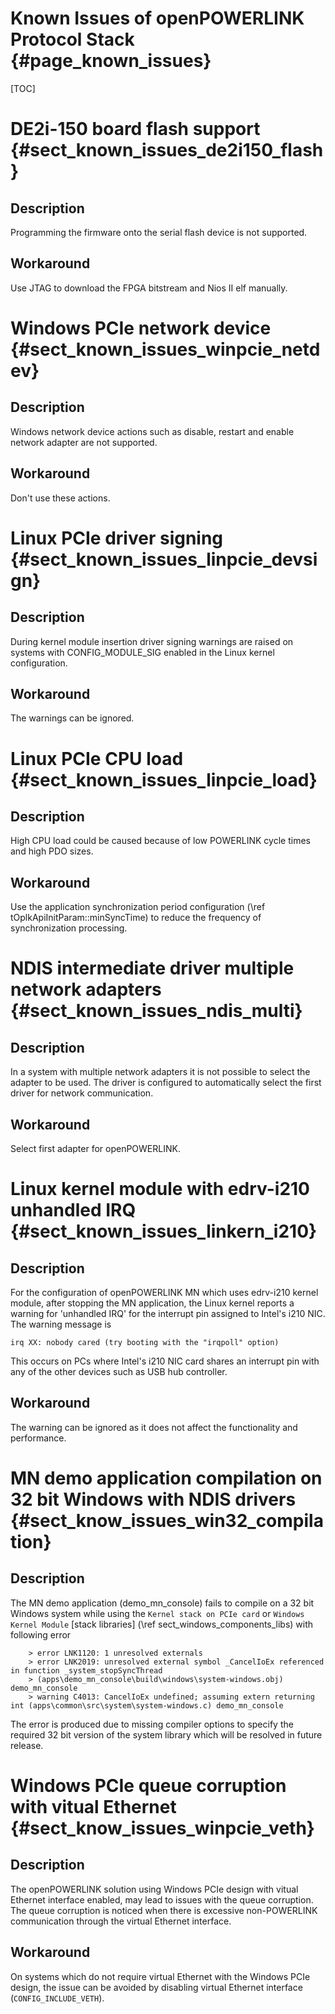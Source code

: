 Known Issues of openPOWERLINK Protocol Stack {#page_known_issues}
============================================

[TOC]

# DE2i-150 board flash support {#sect_known_issues_de2i150_flash}

## Description
Programming the firmware onto the serial flash device is not supported.

## Workaround
Use JTAG to download the FPGA bitstream and Nios II elf manually.

# Windows PCIe network device {#sect_known_issues_winpcie_netdev}

## Description
Windows network device actions such as disable, restart and enable network
adapter are not supported.

## Workaround
Don't use these actions.

# Linux PCIe driver signing {#sect_known_issues_linpcie_devsign}

## Description
During kernel module insertion driver signing warnings are raised on systems
with CONFIG_MODULE_SIG enabled in the Linux kernel configuration.

## Workaround
The warnings can be ignored.

# Linux PCIe CPU load {#sect_known_issues_linpcie_load}

## Description
High CPU load could be caused because of low POWERLINK cycle times and
high PDO sizes.

## Workaround
Use the application synchronization period configuration
(\ref tOplkApiInitParam::minSyncTime) to reduce the frequency of
synchronization processing.

# NDIS intermediate driver multiple network adapters {#sect_known_issues_ndis_multi}

## Description
In a system with multiple network adapters it is not possible to select
the adapter to be used. The driver is configured to automatically select
the first driver for network communication.

## Workaround
Select first adapter for openPOWERLINK.

# Linux kernel module with edrv-i210 unhandled IRQ {#sect_known_issues_linkern_i210}

## Description
For the configuration of openPOWERLINK MN which uses edrv-i210 kernel module,
after stopping the MN application, the Linux kernel reports a warning for 'unhandled IRQ'
for the interrupt pin assigned to Intel's i210 NIC. The warning message is

`irq XX: nobody cared (try booting with the "irqpoll" option)`

This occurs on PCs where Intel's i210 NIC card shares an interrupt pin with any
of the other devices such as USB hub controller.

## Workaround
The warning can be ignored as it does not affect the functionality and performance.

# MN demo application compilation on 32 bit Windows with NDIS drivers {#sect_know_issues_win32_compilation}

## Description
The MN demo application (demo_mn_console) fails to compile on a 32 bit Windows system while using the
`Kernel stack on PCIe card` or `Windows Kernel Module` [stack libraries] (\ref sect_windows_components_libs)
with following error

        > error LNK1120: 1 unresolved externals
        > error LNK2019: unresolved external symbol _CancelIoEx referenced in function _system_stopSyncThread
        > (apps\demo_mn_console\build\windows\system-windows.obj) demo_mn_console
        > warning C4013: CancelIoEx undefined; assuming extern returning int (apps\common\src\system\system-windows.c) demo_mn_console

The error is produced due to missing compiler options to specify the required 32 bit
version of the system library which will be resolved in future release.

# Windows PCIe queue corruption with vitual Ethernet {#sect_know_issues_winpcie_veth}

## Description
The openPOWERLINK solution using Windows PCIe design with vitual Ethernet interface enabled, may
lead to issues with the queue corruption. The queue corruption is noticed when there is excessive
non-POWERLINK communication through the virtual Ethernet interface.

## Workaround
On systems which do not require virtual Ethernet with the Windows PCIe design,
the issue can be avoided by disabling virtual Ethernet interface (`CONFIG_INCLUDE_VETH`).
